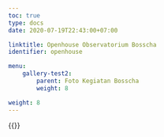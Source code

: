 ```yaml
---
toc: true
type: docs
date: 2020-07-19T22:43:00+07:00

linktitle: Openhouse Observatorium Bosscha
identifier: openhouse

menu:
    gallery-test2:
        parent: Foto Kegiatan Bosscha
        weight: 8

weight: 8
---
```


{{<foldergallery src="openhouse-bosscha">}}